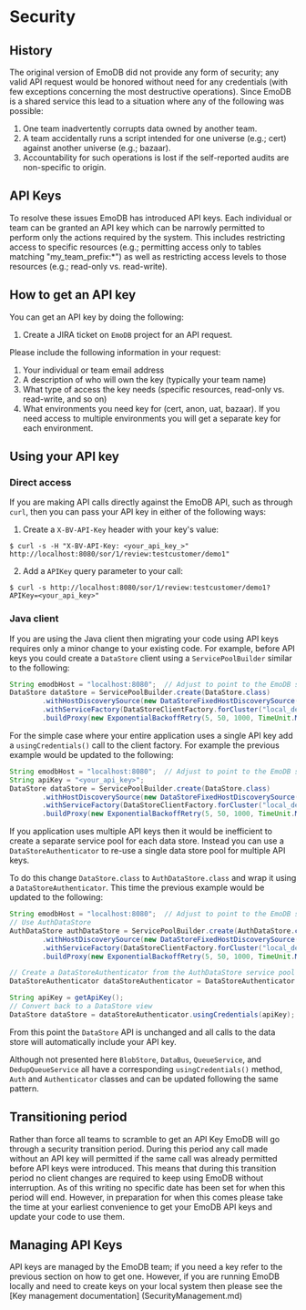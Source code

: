 Security
========

History
-------

The original version of EmoDB did not provide any form of security; any valid API request would be honored
without need for any credentials (with few exceptions concerning the most destructive operations).  Since EmoDB is a
shared service this lead to a situation where any of the following was possible:

1. One team inadvertently corrupts data owned by another team.
2. A team accidentally runs a script intended for one universe (e.g.; cert) against another universe (e.g.; bazaar).
3. Accountability for such operations is lost if the self-reported audits are non-specific to origin.

API Keys
--------

To resolve these issues EmoDB has introduced API keys.  Each individual or team can be granted an API key which can be
narrowly permitted to perform only the actions required by the system.  This includes restricting access to specific
resources (e.g.; permitting access only to tables matching "my_team_prefix:*") as well as restricting access levels to
those resources (e.g.; read-only vs. read-write).


How to get an API key
---------------------

You can get an API key by doing the following:

1. Create a JIRA ticket on `EmoDB` project for an API request.

Please include the following information in your request:

1. Your individual or team email address
2. A description of who will own the key (typically your team name)
3. What type of access the key needs (specific resources, read-only vs. read-write, and so on)
4. What environments you need key for (cert, anon, uat, bazaar).  If you need access to multiple environments you will
   get a separate key for each environment.


Using your API key
---------------------

### Direct access

If you are making API calls directly against the EmoDB API, such as through `curl`, then you can pass your API key
in either of the following ways:

1. Create a `X-BV-API-Key` header with your key's value:

```
$ curl -s -H "X-BV-API-Key: <your_api_key_>" http://localhost:8080/sor/1/review:testcustomer/demo1"
```

2. Add a `APIKey` query parameter to your call:

```
$ curl -s http://localhost:8080/sor/1/review:testcustomer/demo1?APIKey=<your_api_key>"
```

### Java client

If you are using the Java client then migrating your code using API keys requires only a minor change to your existing
code.  For example, before API keys you could create a `DataStore` client using a `ServicePoolBuilder` similar to the
following:

```java
String emodbHost = "localhost:8080";  // Adjust to point to the EmoDB server.
DataStore dataStore = ServicePoolBuilder.create(DataStore.class)
        .withHostDiscoverySource(new DataStoreFixedHostDiscoverySource(emodbHost))
        .withServiceFactory(DataStoreClientFactory.forCluster("local_default"))
        .buildProxy(new ExponentialBackoffRetry(5, 50, 1000, TimeUnit.MILLISECONDS));
```

For the simple case where your entire application uses a single API key add a `usingCredentials()` call
to the client factory.  For example the previous example would be updated to the following:

```java
String emodbHost = "localhost:8080";  // Adjust to point to the EmoDB server.
String apiKey = "<your_api_key>";
DataStore dataStore = ServicePoolBuilder.create(DataStore.class)
        .withHostDiscoverySource(new DataStoreFixedHostDiscoverySource(emodbHost))
        .withServiceFactory(DataStoreClientFactory.forCluster("local_default").usingCredentials(apiKey))
        .buildProxy(new ExponentialBackoffRetry(5, 50, 1000, TimeUnit.MILLISECONDS));
```

If you application uses multiple API keys then it would be inefficient to create a separate service pool for each data
store.  Instead you can use a `DataStoreAuthenticator` to re-use a single data store pool for multiple API keys.

To do this change `DataStore.class` to `AuthDataStore.class` and wrap it using a `DataStoreAuthenticator`.
This time the previous example would be updated to the following:

```java
String emodbHost = "localhost:8080";  // Adjust to point to the EmoDB server.
// Use AuthDataStore
AuthDataStore authDataStore = ServicePoolBuilder.create(AuthDataStore.class)
        .withHostDiscoverySource(new DataStoreFixedHostDiscoverySource(emodbHost))
        .withServiceFactory(DataStoreClientFactory.forCluster("local_default"))
        .buildProxy(new ExponentialBackoffRetry(5, 50, 1000, TimeUnit.MILLISECONDS));

// Create a DataStoreAuthenticator from the AuthDataStore service pool
DataStoreAuthenticator dataStoreAuthenticator = DataStoreAuthenticator.proxied(authDataStore)

String apiKey = getApiKey();
// Convert back to a DataStore view
DataStore dataStore = dataStoreAuthenticator.usingCredentials(apiKey);
```

From this point the `DataStore` API is unchanged and all calls to the data store will automatically include your API key.

Although not presented here `BlobStore`, `DataBus`, `QueueService`, and `DedupQueueService` all have a corresponding
`usingCredentials()` method, `Auth` and `Authenticator` classes and can be updated following the same pattern.


Transitioning period
---------------------

Rather than force all teams to scramble to get an API Key EmoDB will go through a security transition period.  During
this period any call made without an API key will permitted if the same call was already permitted before API keys were
introduced.  This means that during this transition period no client changes are required to keep using EmoDB without
interruption.  As of this writing no specific date has been set for when this period will end.  However, in preparation
for when this comes please take the time at your earliest convenience to get your EmoDB API keys and update your code to
use them.


Managing API Keys
-----------------

API keys are managed by the EmoDB team; if you need a key refer to the previous section on how to get one.  However,
if you are running EmoDB locally and need to create keys on your local system then please see the
[Key management documentation] (SecurityManagement.md)
